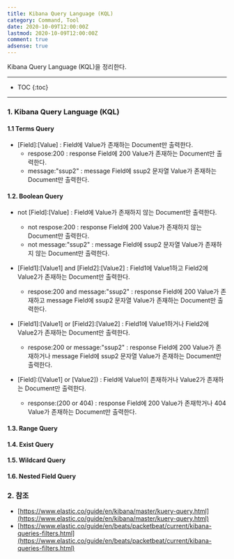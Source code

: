 ```yaml
---
title: Kibana Query Language (KQL)
category: Command, Tool
date: 2020-10-09T12:00:00Z
lastmod: 2020-10-09T12:00:00Z
comment: true
adsense: true
---
```


Kibana Query Language (KQL)을 정리한다.

***

* TOC
{:toc}

***

### 1. Kibana Query Language (KQL)

#### 1.1 Terms Query

* \[Field\]:\[Value\] : Field에 Value가 존재하는 Document만 출력한다.
  * respose:200 : response Field에 200 Value가 존재하는 Document만 출력한다.
  * message:"ssup2" : message Field에 ssup2 문자열 Value가 존재하는 Document만 출력한다.

#### 1.2. Boolean Query

* not \[Field\]:\[Value\] : Field에 Value가 존재하지 않는 Document만 출력한다.
  * not respose:200 : response Field에 200 Value가 존재하지 않는 Document만 출력한다.
  * not message:"ssup2" : message Field에 ssup2 문자열 Value가 존재하지 않는 Document만 출력한다.

* \[Field1\]:\[Value1\] and \[Field2\]:\[Value2\] : Field1에 Value1하고 Field2에 Value2가 존재하는 Document만 출력한다.
  * respose:200 and message:"ssup2" : response Field에 200 Value가 존재하고 message Field에 ssup2 문자열 Value가 존재하는 Document만 출력한다.

* \[Field1\]:\[Value1\] or \[Field2\]:\[Value2\] : Field1에 Value1하거나 Field2에 Value2가 존재하는 Document만 출력한다.
  * respose:200 or message:"ssup2" : response Field에 200 Value가 존재하거나 message Field에 ssup2 문자열 Value가 존재하는 Document만 출력한다.

* \[Field\]:(\[Value1\] or \[Value2\]) : Field에 Value1이 존재하거나 Value2가 존재하는 Document만 출력한다.
  * response:(200 or 404) : response Field에 200 Value가 존재학거나 404 Value가 존재하는 Document만 출력한다.

#### 1.3. Range Query

#### 1.4. Exist Query

#### 1.5. Wildcard Query

#### 1.6. Nested Field Query

### 2. 참조

* [https://www.elastic.co/guide/en/kibana/master/kuery-query.html](https://www.elastic.co/guide/en/kibana/master/kuery-query.html)
* [https://www.elastic.co/guide/en/beats/packetbeat/current/kibana-queries-filters.html](https://www.elastic.co/guide/en/beats/packetbeat/current/kibana-queries-filters.html)
